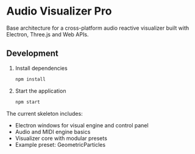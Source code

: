 # Audio Visualizer Pro

Base architecture for a cross-platform audio reactive visualizer built with Electron, Three.js and Web APIs.

## Development

1. Install dependencies
   ```bash
   npm install
   ```
2. Start the application
   ```bash
   npm start
   ```

The current skeleton includes:
- Electron windows for visual engine and control panel
- Audio and MIDI engine basics
- Visualizer core with modular presets
- Example preset: GeometricParticles
